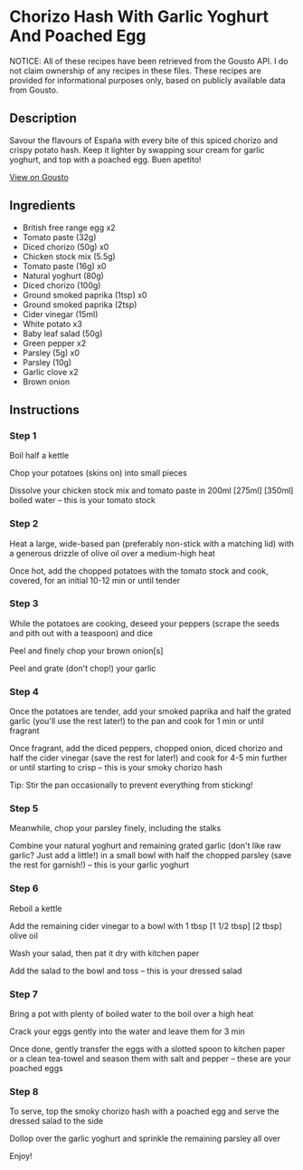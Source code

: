 # Chorizo Hash With Garlic Yoghurt And Poached Egg

NOTICE: All of these recipes have been retrieved from the Gousto API. I do not claim ownership of any recipes in these files. These recipes are provided for informational purposes only, based on publicly available data from Gousto.

## Description

Savour the flavours of España with every bite of this spiced chorizo and crispy potato hash. Keep it lighter by swapping sour cream for garlic yoghurt, and top with a poached egg. Buen apetito!

[View on Gousto](https://www.gousto.co.uk/recipes/cookbook/lighter-chorizo-hash-with-garlic-yoghurt-and-poached-egg)

## Ingredients

- British free range egg x2
- Tomato paste (32g)
- Diced chorizo (50g) x0
- Chicken stock mix (5.5g)
- Tomato paste (16g) x0
- Natural yoghurt (80g)
- Diced chorizo (100g)
- Ground smoked paprika (1tsp) x0
- Ground smoked paprika (2tsp)
- Cider vinegar (15ml)
- White potato x3
- Baby leaf salad (50g)
- Green pepper x2
- Parsley (5g) x0
- Parsley (10g)
- Garlic clove x2
- Brown onion

## Instructions


### Step 1

Boil half a kettle

Chop your potatoes (skins on) into small pieces

Dissolve your chicken stock mix and tomato paste in 200ml <span class="text-purple">[275ml] </span><span class="text-danger">[350ml] </span>boiled water – this is your tomato stock


### Step 2

Heat a large, wide-based pan (preferably non-stick with a matching lid) with a generous drizzle of olive oil over a medium-high heat

Once hot, add the chopped potatoes with the tomato stock and cook, covered, for an initial 10-12 min or until tender


### Step 3

While the potatoes are cooking, deseed your peppers (scrape the seeds and pith out with a teaspoon) and dice

Peel and finely chop your brown onion[s]

Peel and grate (don't chop!) your garlic


### Step 4

Once the potatoes are tender, add your smoked paprika and half the grated garlic (you'll use the rest later!) to the pan and cook for 1 min or until fragrant

Once fragrant, add the diced peppers, chopped onion, diced chorizo and half the cider vinegar (save the rest for later!) and cook for 4-5 min further or until starting to crisp – this is your smoky chorizo hash

Tip: Stir the pan occasionally to prevent everything from sticking!


### Step 5

Meanwhile, chop your parsley finely, including the stalks

Combine your natural yoghurt and remaining grated garlic (don't like raw garlic? Just add a little!) in a small bowl with half the chopped parsley (save the rest for garnish!) – this is your garlic yoghurt


### Step 6

Reboil a kettle

Add the remaining cider vinegar to a bowl with 1 tbsp <span class="text-purple">[1 1/2 tbsp]</span> <span class="text-danger">[2 tbsp]</span> olive oil

Wash your salad, then pat it dry with kitchen paper

Add the salad to the bowl and toss – this is your dressed salad


### Step 7

Bring a pot with plenty of boiled water to the boil over a high heat

Crack your eggs gently into the water and leave them for 3 min

Once done, gently transfer the eggs with a slotted spoon to kitchen paper or a clean tea-towel and season them with salt and pepper – these are your poached eggs

### Step 8

To serve, top the smoky chorizo hash with a poached egg and serve the dressed salad to the side

Dollop over the garlic yoghurt and sprinkle the remaining parsley all over

Enjoy!


